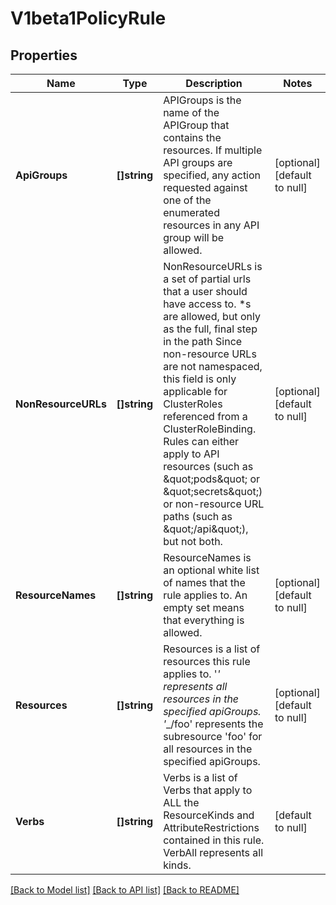 # V1beta1PolicyRule

## Properties
Name | Type | Description | Notes
------------ | ------------- | ------------- | -------------
**ApiGroups** | **[]string** | APIGroups is the name of the APIGroup that contains the resources.  If multiple API groups are specified, any action requested against one of the enumerated resources in any API group will be allowed. | [optional] [default to null]
**NonResourceURLs** | **[]string** | NonResourceURLs is a set of partial urls that a user should have access to.  *s are allowed, but only as the full, final step in the path Since non-resource URLs are not namespaced, this field is only applicable for ClusterRoles referenced from a ClusterRoleBinding. Rules can either apply to API resources (such as \&quot;pods\&quot; or \&quot;secrets\&quot;) or non-resource URL paths (such as \&quot;/api\&quot;),  but not both. | [optional] [default to null]
**ResourceNames** | **[]string** | ResourceNames is an optional white list of names that the rule applies to.  An empty set means that everything is allowed. | [optional] [default to null]
**Resources** | **[]string** | Resources is a list of resources this rule applies to.  &#39;*&#39; represents all resources in the specified apiGroups. &#39;*_/foo&#39; represents the subresource &#39;foo&#39; for all resources in the specified apiGroups. | [optional] [default to null]
**Verbs** | **[]string** | Verbs is a list of Verbs that apply to ALL the ResourceKinds and AttributeRestrictions contained in this rule.  VerbAll represents all kinds. | [default to null]

[[Back to Model list]](../README.md#documentation-for-models) [[Back to API list]](../README.md#documentation-for-api-endpoints) [[Back to README]](../README.md)


